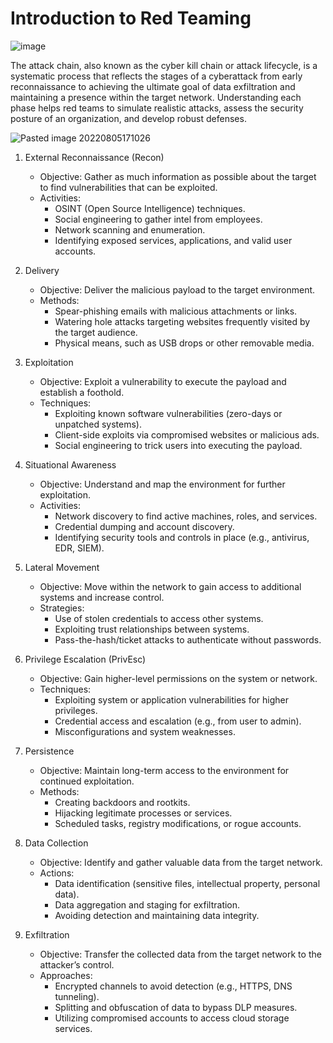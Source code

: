 # Introduction to Red Teaming

![image](https://github.com/dbissell6/Shadow_Stone/assets/50979196/60d71ead-83a2-46d3-a43e-73d8d41184aa)

The attack chain, also known as the cyber kill chain or attack lifecycle, is a systematic process that reflects the stages of a cyberattack from early reconnaissance to achieving the ultimate goal of data exfiltration and maintaining a presence within the target network. Understanding each phase helps red teams to simulate realistic attacks, assess the security posture of an organization, and develop robust defenses.

![Pasted image 20220805171026](https://github.com/dbissell6/Shadow_Stone/assets/50979196/55419ee4-8431-4925-a8c0-3378cc92952e)


1. External Reconnaissance (Recon)

    * Objective: Gather as much information as possible about the target to find vulnerabilities that can be exploited.
    * Activities:
        - OSINT (Open Source Intelligence) techniques.
        - Social engineering to gather intel from employees.
        - Network scanning and enumeration.
        - Identifying exposed services, applications, and valid user accounts.

2. Delivery

    * Objective: Deliver the malicious payload to the target environment.
    * Methods:
        - Spear-phishing emails with malicious attachments or links.
        - Watering hole attacks targeting websites frequently visited by the target audience.
        - Physical means, such as USB drops or other removable media.

3. Exploitation

    * Objective: Exploit a vulnerability to execute the payload and establish a foothold.
    * Techniques:
        - Exploiting known software vulnerabilities (zero-days or unpatched systems).
        - Client-side exploits via compromised websites or malicious ads.
        - Social engineering to trick users into executing the payload.

4. Situational Awareness

    * Objective: Understand and map the environment for further exploitation.
    * Activities:
        - Network discovery to find active machines, roles, and services.
        - Credential dumping and account discovery.
        - Identifying security tools and controls in place (e.g., antivirus, EDR, SIEM).

5. Lateral Movement

    * Objective: Move within the network to gain access to additional systems and increase control.
    * Strategies:
        - Use of stolen credentials to access other systems.
        - Exploiting trust relationships between systems.
        - Pass-the-hash/ticket attacks to authenticate without passwords.

6. Privilege Escalation (PrivEsc)

    * Objective: Gain higher-level permissions on the system or network.
    * Techniques:
        - Exploiting system or application vulnerabilities for higher privileges.
        - Credential access and escalation (e.g., from user to admin).
        - Misconfigurations and system weaknesses.

7. Persistence

    * Objective: Maintain long-term access to the environment for continued exploitation.
    * Methods:
        - Creating backdoors and rootkits.
        - Hijacking legitimate processes or services.
        - Scheduled tasks, registry modifications, or rogue accounts.

8. Data Collection

    * Objective: Identify and gather valuable data from the target network.
    * Actions:
        - Data identification (sensitive files, intellectual property, personal data).
        - Data aggregation and staging for exfiltration.
        - Avoiding detection and maintaining data integrity.

9. Exfiltration

    * Objective: Transfer the collected data from the target network to the attacker’s control.
    * Approaches:
        - Encrypted channels to avoid detection (e.g., HTTPS, DNS tunneling).
        - Splitting and obfuscation of data to bypass DLP measures.
        - Utilizing compromised accounts to access cloud storage services.
